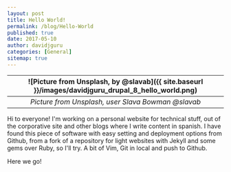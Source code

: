 ```yaml
---
layout: post
title: Hello World!
permalink: /blog/Hello-World
published: true
date: 2017-05-10
author: davidjguru
categories: [General]
sitemap: true
---
```

| ![Picture from Unsplash, by @slavab]({{ site.baseurl }}/images/davidjguru_drupal_8_hello_world.png) |
|:--:|
| *Picture from Unsplash, user Slava Bowman @slavab* |


Hi to everyone! I'm working on a personal website for technical stuff, out of the corporative site and other blogs where I write content in spanish. I have found this piece of software with easy setting and deployment options from Github, from a fork of a repository for light websites with  Jekyll and some gems over Ruby, so I'll try. A bit of Vim, Git in local and push to Github.
<!--more-->
Here we go!
